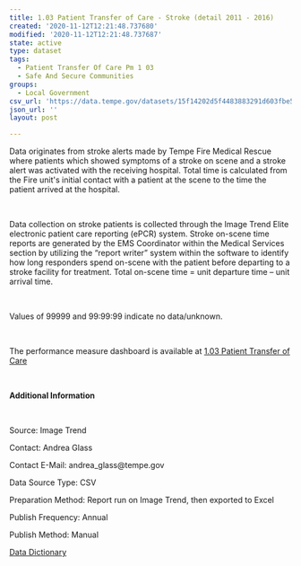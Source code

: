 ```yaml
---
title: 1.03 Patient Transfer of Care - Stroke (detail 2011 - 2016)
created: '2020-11-12T12:21:48.737680'
modified: '2020-11-12T12:21:48.737687'
state: active
type: dataset
tags:
  - Patient Transfer Of Care Pm 1 03
  - Safe And Secure Communities
groups:
  - Local Government
csv_url: 'https://data.tempe.gov/datasets/15f14202d5f4483883291d603fbe503f_0.csv'
json_url: ''
layout: post

---
```

<p>Data originates from stroke alerts made by Tempe Fire Medical Rescue where patients which showed symptoms of a stroke on scene and a stroke alert was activated with the receiving hospital. Total time is calculated from the Fire unit's initial contact with a patient at the scene to the time the patient arrived at the hospital.</p><p><br /></p><p>Data collection on stroke patients is collected through the Image Trend Elite electronic patient care reporting (ePCR) system. Stroke on-scene time reports are generated by the EMS Coordinator within the Medical Services section by utilizing the “report writer” system within the software to identify how long responders spend on-scene with the patient before departing to a stroke facility for treatment. Total on-scene time = unit departure time – unit arrival time.</p><p><br /></p><p>Values of 99999 and 99:99:99 indicate no data/unknown. </p><p><br /></p><p>The performance measure dashboard is available at <a href='https://safe-and-secure-communities-tempegov.hub.arcgis.com/pages/patient-transfer-of-care' rel='nofollow ugc' target='_blank'>1.03 Patient Transfer of Care</a><br /></p><p><br /></p><p><b>Additional Information</b></p><p><br /></p><p>Source: Image Trend</p><p>Contact: Andrea Glass</p><p>Contact E-Mail: andrea_glass@tempe.gov</p><p>Data Source Type: CSV</p><p>Preparation Method: Report run on Image Trend, then exported to Excel</p><p>Publish Frequency: Annual</p><p>Publish Method: Manual</p><p><a href='https://gis.tempe.gov/design/data-dictionary/1.03%20Patient%20Transfer%20Stroke%20(detail%202016%20and%20earlier)%20DD/' rel='nofollow ugc' target='_blank'>Data Dictionary</a><br /></p>

